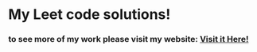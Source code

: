 # My Leet code solutions! 

### to see more of my work please visit my website: [Visit it Here!](https://Daniel-Almond1.github.io)
